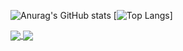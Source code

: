 ![Anurag's GitHub stats](https://github-readme-stats.vercel.app/api?username=tilwe28&count_private=true&hide=contribs,issues&show_icons=true&include_all_commits=true&theme=tokyonight)
[![Top Langs](https://github-readme-stats.vercel.app/api/top-langs/?username=tilwe28&exclude_repo=GottaCatchEmAll&layout=compact&theme=tokyonight)]

<a href="https://github.com/tilwe28/Top-Down-Space-Shooter">
  <img align="center" src="https://github-readme-stats.vercel.app/api/pin/?username=tilwe28&repo=Top-Down-Space-Shooter&theme=tokyonight" />
</a>
<a href="https://github.com/tilwe28/CookieClicker">
  <img align="center" src="https://github-readme-stats.vercel.app/api/pin/?username=tilwe28&repo=CookieClicker&theme=tokyonight" />
</a>